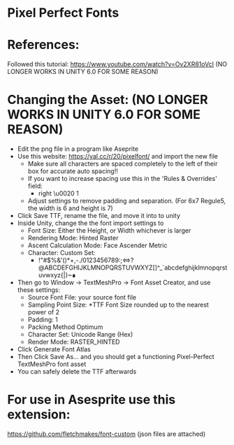 # Pixel Perfect Fonts

# References:
Followed this tutorial: 
https://www.youtube.com/watch?v=Ov2XR81oVcI (NO LONGER WORKS IN UNITY 6.0 FOR SOME REASON)

# Changing the Asset: (NO LONGER WORKS IN UNITY 6.0 FOR SOME REASON)
- Edit the png file in a program like Aseprite
- Use this website: https://yal.cc/r/20/pixelfont/ and import the new file
    - Make sure all characters are spaced completely to the left of their box for accurate auto spacing!!
    - If you want to increase spacing use this in the 'Rules & Overrides' field: 
        - right \u0020 1
    - Adjust settings to remove padding and separation. (For 6x7 Regule5, the width is 6 and height is 7)
- Click Save TTF, rename the file, and move it into to unity
- Inside Unity, change the the font import settings to
    - Font Size: Either the Height, or Width whichever is larger
    - Rendering Mode: Hinted Raster
    - Ascent Calculation Mode: Face Ascender Metric
    - Character: Custom Set:
        - !"#$%&'()*+,-./0123456789:;<=>?@ABCDEFGHIJKLMNOPQRSTUVWXYZ[\]^_`abcdefghijklmnopqrstuvwxyz{|}~∎
- Then go to Window -> TextMeshPro -> Font Asset Creator, and use these settings:
    - Source Font File: your source font file
    - Sampling Point Size: *TTF Font Size rounded up to the nearest power of 2
    - Padding: 1
    - Packing Method Optimum
    - Character Set: Unicode Range (Hex)
    - Render Mode: RASTER_HINTED
- Click Generate Font Atlas
- Then Click Save As... and you should get a functioning Pixel-Perfect TextMeshPro font asset
- You can safely delete the TTF afterwards

# For use in Asesprite use this extension:
https://github.com/fletchmakes/font-custom
(json files are attached)